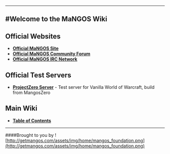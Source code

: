 <link href="http://kevinburke.bitbucket.org/markdowncss/markdown.css" rel="stylesheet"></link>

----
#Welcome to the MaNGOS Wiki
----
**Official Websites**
----

* [**Official MaNGOS Site**](http://getmangos.com/)  
* [**Official MaNGOS Community Forum**](http://getmangos.com/bb/)  
* [**Official MaNGOS IRC Network**](http://getmangos.com#IRC)

**Official Test Servers**  
----

* [**ProjectZero Server**](http://project-zero.eu/) - Test server for Vanilla World of Warcraft, build from MangosZero


**Main Wiki**
----

* [**Table of Contents**](http://github.com/mangoswiki/Wiki/wiki/Home)  

---
####Brought to you by ![http://getmangos.com/assets/img/home/mangos_foundation.png](http://getmangos.com/assets/img/home/mangos_foundation.png)



